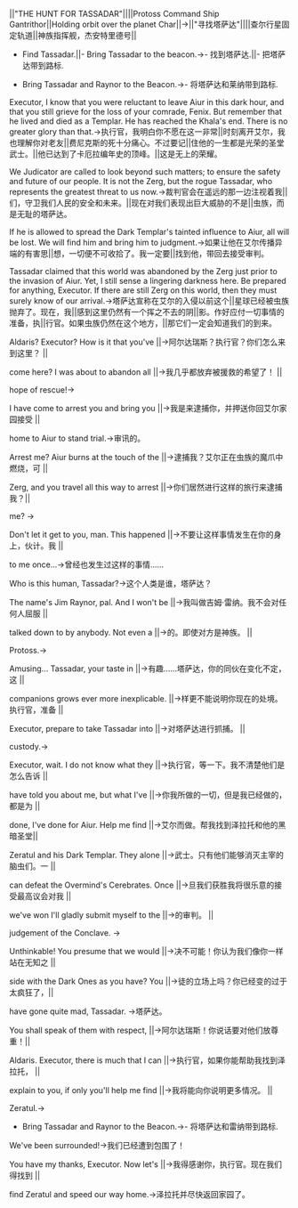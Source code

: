 ||"THE HUNT FOR TASSADAR"||||Protoss Command Ship Gantrithor||Holding orbit over the planet Char||->||"寻找塔萨达"||||查尔行星固定轨道||神族指挥舰，杰安特里德号||

- Find Tassadar.||- Bring Tassadar to the beacon.->- 找到塔萨达.||- 把塔萨达带到路标.

- Bring Tassadar and Raynor to the Beacon.->- 将塔萨达和莱纳带到路标.

Executor, I know that you were reluctant to leave Aiur in this dark hour, and that you still grieve for the loss of your comrade, Fenix. But remember that he lived and died as a Templar. He has reached the Khala's end. There is no greater glory than that.->执行官，我明白你不愿在这一非常||时刻离开艾尔，我也理解你对老友||费尼克斯的死十分痛心。不过要记||住他的一生都是光荣的圣堂武士。||他已达到了卡厄拉编年史的顶峰。||这是无上的荣耀。

We Judicator are called to look beyond such matters; to ensure the safety and future of our people. It is not the Zerg, but the rogue Tassadar, who represents the greatest threat to us now.->裁判官会在遥远的那一边注视着我||们，守卫我们人民的安全和未来。||现在对我们表现出巨大威胁的不是||虫族，而是无耻的塔萨达。

If he is allowed to spread the Dark Templar's tainted influence to Aiur, all will be lost. We will find him and bring him to judgment.->如果让他在艾尔传播异端的有害思||想，一切便不可收拾了。我一定要||找到他，带回去接受审判。

Tassadar claimed that this world was abandoned by the Zerg just prior to the invasion of Aiur. Yet, I still sense a lingering darkness here. Be prepared for anything, Executor. If there are still Zerg on this world, then they must surely know of our arrival.->塔萨达宣称在艾尔的入侵以前这个||星球已经被虫族抛弃了。现在，我||感到这里仍然有一个挥之不去的阴||影。作好应付一切事情的准备，执||行官。如果虫族仍然在这个地方，||那它们一定会知道我们的到来。

Aldaris? Executor? How is it that you've ||->阿尔达瑞斯？执行官？你们怎么来到这里？ ||

come here? I was about to abandon all ||->我几乎都放弃被援救的希望了！ ||

hope of rescue!->

I have come to arrest you and bring you ||->我是来逮捕你，并押送你回艾尔家园接受 ||

home to Aiur to stand trial.->审讯的。

Arrest me? Aiur burns at the touch of the ||->逮捕我？艾尔正在虫族的魔爪中燃烧，可 ||

Zerg, and you travel all this way to arrest ||->你们居然进行这样的旅行来逮捕我？||

me? ->

Don't let it get to you, man. This happened ||->不要让这样事情发生在你的身上，伙计。我 ||

to me once...->曾经也发生过这样的事情……

Who is this human, Tassadar?->这个人类是谁，塔萨达？

The name's Jim Raynor, pal. And I won't be ||->我叫做吉姆·雷纳。我不会对任何人屈服 ||

talked down to by anybody. Not even a ||->的。即使对方是神族。 ||

Protoss.->

Amusing... Tassadar, your taste in ||->有趣……塔萨达，你的同伙在变化不定，这 ||

companions grows ever more inexplicable. ||->样更不能说明你现在的处境。执行官，准备 ||

Executor, prepare to take Tassadar into ||->对塔萨达进行抓捕。 ||

custody.->

Executor, wait. I do not know what they ||->执行官，等一下。我不清楚他们是怎么告诉 ||

have told you about me, but what I've ||->你我所做的一切，但是我已经做的，都是为 ||

done, I've done for Aiur. Help me find ||->艾尔而做。帮我找到泽拉托和他的黑暗圣堂||

Zeratul and his Dark Templar. They alone ||->武士。只有他们能够消灭主宰的脑虫们。一 ||

can defeat the Overmind's Cerebrates. Once ||->旦我们获胜我将很乐意的接受最高议会对我 ||

we've won I'll gladly submit myself to the ||->的审判。 ||

judgement of the Conclave.          ->          

Unthinkable! You presume that we would ||->决不可能！你认为我们像你一样站在无知之 ||

side with the Dark Ones as you have? You ||->徒的立场上吗？你已经变的过于太疯狂了，||

have gone quite mad, Tassadar. ->塔萨达。 

You shall speak of them with respect, ||->阿尔达瑞斯！你说话要对他们放尊重！||

Aldaris. Executor, there is much that I can ||->执行官，如果你能帮助我找到泽拉托， ||

explain to you, if only you'll help me find ||->我将能向你说明更多情况。 ||

Zeratul.->

- Bring Tassadar and Raynor to the Beacon.->- 将塔萨达和雷纳带到路标.

We've been surrounded!->我们已经遭到包围了！

You have my thanks, Executor. Now let's ||->我得感谢你，执行官。现在我们得找到 ||

find Zeratul and speed our way home.->泽拉托并尽快返回家园了。

